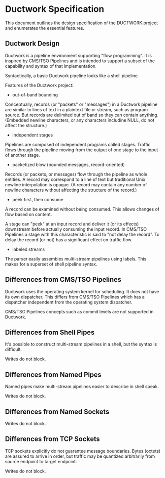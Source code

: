 # Ductwork Specification

This document outlines the design specification of
the DUCTWORK project and enumerates the essential features.

## Ductwork Design

Ductwork is a pipeline environment supporting "flow programming".
It is inspired by CMS/TSO Pipelines and is intended to support
a subset of the capability and syntax of that implementation.

Syntactically, a basic Ductwork pipeline looks like a shell pipeline.

Features of the Ductwork project:

* out-of-band bounding

Conceptually, records (or "packets" or "messages") in a Ductwork pipeline are similar to
lines of text in a plaintext file or stream, such as program source. But records are
delimited out of band so they can contain anything. (Embedded newline characters,
or any characters includine NULL, do not affect the structure.)

* independent stages

Pipelines are composed of independent programs called stages.
Traffic flows through the pipeline moving from the output of one stage
to the input of another stage.

* packetized blow (bounded messages, record-oriented)

Records (or packets, or messages) flow through the pipeline
as whole entities. A record may correspond to a line of text
but traditional Unix newline interpolation is opaque.
(A record may contain any number of newline characters
without affecting the structure of the record.)

* peek first, then consume

A record can be examined without being consumed.
This allows changes of flow based on content.

A stage can "peek" at an input record and deliver it (or its effects)
downstream before actually consuming the input record. In CMS/TSO Pipelines
a stage with this characteristic is said to "not delay the record".
To delay the record (or not) has a significant effect on traffic flow.

* labeled streams

The parser easily assembles multi-stream pipelines using labels.
This makes for a superset of shell pipeline syntax.


## Differences from CMS/TSO Pipelines

Ductwork uses the operating system kernel for scheduling.
It does not have its own dispatcher. This differs from CMS/TSO Pipelines
which has a dispatcher independent from the operating system dispatcher.

CMS/TSO Pipelines concepts such as commit levels are not supported in Ductwork.

## Differences from Shell Pipes

It's possible to construct multi-stream pipelines in a shell,
but the syntax is difficult.

Writes do not block.


## Differences from Named Pipes

Named pipes make multi-stream pipelines easier to describe in shell speak.

Writes do not block.


## Differences from Named Sockets

Writes do not block.


## Differences from TCP Sockets

TCP sockets explicitly do not guarantee message boundaries.
Bytes (octets) are assured to arrive in order, but traffic may be
quantized arbitrarily from source endpoint to target endpoint.

Writes do not block.









